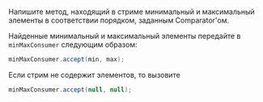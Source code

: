 Напишите метод, находящий в стриме минимальный и максимальный элементы в соответствии порядком, заданным Comparator'ом.

Найденные минимальный и максимальный элементы передайте в `minMaxConsumer` следующим образом:

```java
minMaxConsumer.accept(min, max);
```

Если стрим не содержит элементов, то вызовите

```java
minMaxConsumer.accept(null, null);
```